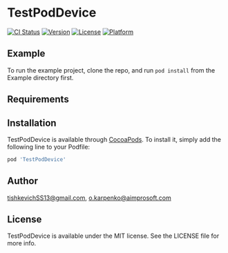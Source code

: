 # TestPodDevice

[![CI Status](https://img.shields.io/travis/tishkevichSS13@gmail.com/TestPodDevice.svg?style=flat)](https://travis-ci.org/tishkevichSS13@gmail.com/TestPodDevice)
[![Version](https://img.shields.io/cocoapods/v/TestPodDevice.svg?style=flat)](https://cocoapods.org/pods/TestPodDevice)
[![License](https://img.shields.io/cocoapods/l/TestPodDevice.svg?style=flat)](https://cocoapods.org/pods/TestPodDevice)
[![Platform](https://img.shields.io/cocoapods/p/TestPodDevice.svg?style=flat)](https://cocoapods.org/pods/TestPodDevice)

## Example

To run the example project, clone the repo, and run `pod install` from the Example directory first.

## Requirements

## Installation

TestPodDevice is available through [CocoaPods](https://cocoapods.org). To install
it, simply add the following line to your Podfile:

```ruby
pod 'TestPodDevice'
```

## Author

tishkevichSS13@gmail.com, o.karpenko@aimprosoft.com

## License

TestPodDevice is available under the MIT license. See the LICENSE file for more info.
